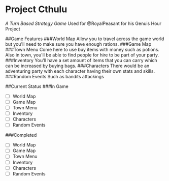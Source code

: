 # Project Cthulu
*A Turn Based Strategy Game*
Used for @RoyalPeasant for his Genuis Hour Project

##Game Features
###World Map
Allow you to travel across the game world but you'll need to make sure you have enough rations.
###Game Map
###Town Menu
Come here to use buy items with money such as potions. Also in town, you'll be able to find people for hire to be part of your party.
###Inventory
You'll have a set amount of items that you can carry which can be increased by buying bags.
###Characters
There would be an adventuring party with each character having their own stats and skills.
###Random Events
Such as bandits attackings

##Current Status
###In Game
- [ ] World Map
- [ ] Game Map
- [ ] Town Menu
- [ ] Inventory
- [ ] Characters
- [ ] Random Events

###Completed
- [ ] World Map
- [ ] Game Map
- [ ] Town Menu
- [ ] Inventory
- [ ] Characters
- [ ] Random Events
